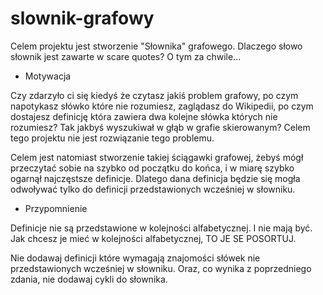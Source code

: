 # slownik-grafowy

Celem projektu jest stworzenie "Słownika" grafowego. Dlaczego słowo słownik jest zawarte w scare quotes? O tym za chwile...

- Motywacja

Czy zdarzyło ci się kiedyś że czytasz jakiś problem grafowy, po czym napotykasz słówko które nie rozumiesz, zaglądasz do Wikipedii, po czym dostajesz definicję która zawiera dwa kolejne słówka których nie rozumiesz? Tak jakbyś wyszukiwał w głąb w grafie skierowanym? Celem tego projektu nie jest rozwiązanie tego problemu.

Celem jest natomiast stworzenie takiej ściągawki grafowej, żebyś mógł przeczytać sobie na szybko od początku do końca, i w miarę szybko ogarnął najczęstsze definicje. Dlatego dana definicja będzie się mogła odwoływać tylko do definicji przedstawionych wcześniej w słowniku.

- Przypomnienie

Definicje nie są przedstawione w kolejności alfabetycznej. I nie mają być. Jak chcesz je mieć w kolejności alfabetycznej, TO JE SE POSORTUJ.

Nie dodawaj definicji które wymagają znajomości słówek nie przedstawionych wcześniej w słowniku. Oraz, co wynika z poprzedniego zdania, nie dodawaj cykli do słownika. 